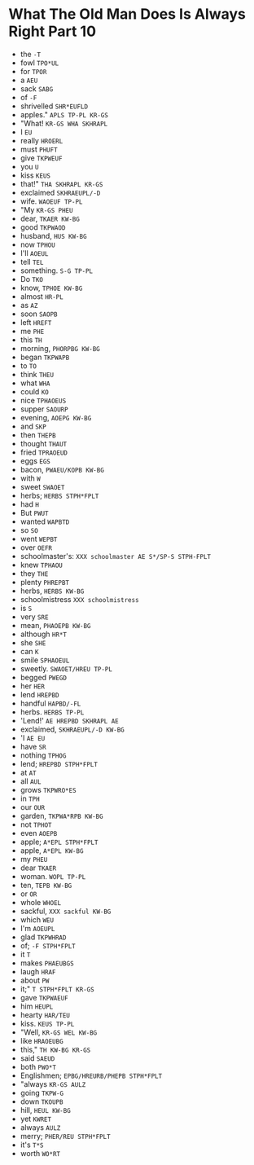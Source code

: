 # What The Old Man Does Is Always Right Part 10

* the `-T`
* fowl `TPO*UL`
* for `TPOR`
* a `AEU`
* sack `SABG`
* of `-F`
* shrivelled `SHR*EUFLD`
* apples." `APLS TP-PL KR-GS`
* "What! `KR-GS WHA SKHRAPL`
* I `EU`
* really `HROERL`
* must `PHUFT`
* give `TKPWEUF`
* you `U`
* kiss `KEUS`
* that!" `THA SKHRAPL KR-GS`
* exclaimed `SKHRAEUPL/-D`
* wife. `WAOEUF TP-PL`
* "My `KR-GS PHEU`
* dear, `TKAER KW-BG`
* good `TKPWAOD`
* husband, `HUS KW-BG`
* now `TPHOU`
* I'll `AOEUL`
* tell `TEL`
* something. `S-G TP-PL`
* Do `TKO`
* know, `TPHOE KW-BG`
* almost `HR-PL`
* as `AZ`
* soon `SAOPB`
* left `HREFT`
* me `PHE`
* this `TH`
* morning, `PHORPBG KW-BG`
* began `TKPWAPB`
* to `TO`
* think `THEU`
* what `WHA`
* could `KO`
* nice `TPHAOEUS`
* supper `SAOURP`
* evening, `AOEPG KW-BG`
* and `SKP`
* then `THEPB`
* thought `THAUT`
* fried `TPRAOEUD`
* eggs `EGS`
* bacon, `PWAEU/KOPB KW-BG`
* with `W`
* sweet `SWAOET`
* herbs; `HERBS STPH*FPLT`
* had `H`
* But `PWUT`
* wanted `WAPBTD`
* so `SO`
* went `WEPBT`
* over `OEFR`
* schoolmaster's: `XXX schoolmaster AE S*/SP-S STPH-FPLT`
* knew `TPHAOU`
* they `THE`
* plenty `PHREPBT`
* herbs, `HERBS KW-BG`
* schoolmistress `XXX schoolmistress`
* is `S`
* very `SRE`
* mean, `PHAOEPB KW-BG`
* although `HR*T`
* she `SHE`
* can `K`
* smile `SPHAOEUL`
* sweetly. `SWAOET/HREU TP-PL`
* begged `PWEGD`
* her `HER`
* lend `HREPBD`
* handful `HAPBD/-FL`
* herbs. `HERBS TP-PL`
* 'Lend!' `AE HREPBD SKHRAPL AE`
* exclaimed, `SKHRAEUPL/-D KW-BG`
* 'I `AE EU`
* have `SR`
* nothing `TPHOG`
* lend; `HREPBD STPH*FPLT`
* at `AT`
* all `AUL`
* grows `TKPWRO*ES`
* in `TPH`
* our `OUR`
* garden, `TKPWA*RPB KW-BG`
* not `TPHOT`
* even `AOEPB`
* apple; `A*EPL STPH*FPLT`
* apple, `A*EPL KW-BG`
* my `PHEU`
* dear `TKAER`
* woman. `WOPL TP-PL`
* ten, `TEPB KW-BG`
* or `OR`
* whole `WHOEL`
* sackful, `XXX sackful KW-BG`
* which `WEU`
* I'm `AOEUPL`
* glad `TKPWHRAD`
* of; `-F STPH*FPLT`
* it `T`
* makes `PHAEUBGS`
* laugh `HRAF`
* about `PW`
* it;" `T STPH*FPLT KR-GS`
* gave `TKPWAEUF`
* him `HEUPL`
* hearty `HAR/TEU`
* kiss. `KEUS TP-PL`
* "Well, `KR-GS WEL KW-BG`
* like `HRAOEUBG`
* this," `TH KW-BG KR-GS`
* said `SAEUD`
* both `PWO*T`
* Englishmen; `EPBG/HREURB/PHEPB STPH*FPLT`
* "always `KR-GS AULZ`
* going `TKPW-G`
* down `TKOUPB`
* hill, `HEUL KW-BG`
* yet `KWRET`
* always `AULZ`
* merry; `PHER/REU STPH*FPLT`
* it's `T*S`
* worth `WO*RT`
